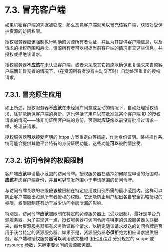 # 7.3. 冒充客户端

如果机密客户端的凭据被窃取，那么恶意客户端就可以冒充该客户端，获取对受保护资源的访问权限。

授权服务器应该强制执行明确的资源所有者认证，并且为其提供客户端信息，以及请求的授权范围和寿命。资源所有者可以根据当前客户端的情况审查这些信息，并授权或拒绝该请求。

授权服务器**不应该**在未认证客户端，或者未采取其它措施以确保重复请求来自原客户端而非冒充者的情况下，（在资源所有者没有主动交互时）自动处理重复的授权请求。

## 7.3.1. 冒充原生应用

如上所述，授权服务器**不应该**在未经用户同意或互动的情况下，自动处理授权请求，除非能确保客户端的身份。这也包括了用户以前批准过某个客户端 ID 的授权请求的情况——除非能证明客户端的身份，否则就**应该**像以前没有批准过请求一样，处理该请求。

授权服务器**可以**接受声明的 https 方案重定向等措施，作为身份证明。某些操作系统可能会提供其他平台特有的身份证明功能，这些功能**可以**被酌情接受。

## 7.3.2. 访问令牌的权限限制

客户端**应该**申请最小范围的访问令牌。授权服务器在选择如何顺应申请的范围时，**应该**考虑客户端身份，并且**可以**签发范围小于申请范围的访问令牌。

与访问令牌关联的权限**应该**被限制在特定应用或用例所需的最小范围内。这样可以防止客户端超出资源所有者授权的权限。它还能防止用户超出各自安全策略授权的权限。权限限制还有助于减少访问令牌泄漏的影响。

特别是，访问令牌**应该**被限制在特定的资源服务器上（受众限制），最好是单台资源服务器。为了实现这一点，授权服务器将访问令牌与特定的资源服务器关联起来，每台资源服务器都有义务验证每个请求，以确定随该请求发送的访问令牌是否用于该台特定的资源服务器。如果不是，资源服务器**必须**拒绝为相应请求提供服务。客户端和授权服务器**可以**利用该文档和 [[RFC8707](https://www.rfc-editor.org/info/rfc8707)] 分别规定的 scope 或 resource 参数，来确定要访问的资源服务器。
